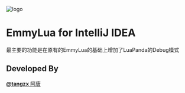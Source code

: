 ![logo](/snapshot/logo.png)
# EmmyLua for IntelliJ IDEA

最主要的功能是在原有的EmmyLua的基础上增加了LuaPanda的Debug模式

## Developed By

[**@tangzx** 阿唐](https://github.com/tangzx)
